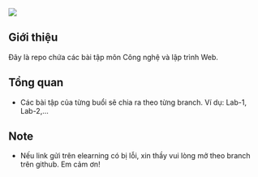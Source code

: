[![](https://skillicons.dev/icons?i=php)](https://skillicons.dev)
## Giới thiệu
Đây là repo chứa các bài tập môn Công nghệ và lập trình Web.
## Tổng quan
- Các bài tập của từng buổi sẽ chia ra theo từng branch. Ví dụ: Lab-1, Lab-2,...
## Note
- Nếu link gửi trên elearning có bị lỗi, xin thầy vui lòng mở theo branch trên github. Em cảm ơn!  


